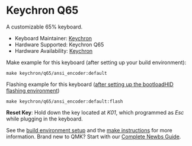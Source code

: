 # Keychron Q65

A customizable 65% keyboard.

* Keyboard Maintainer: [Keychron](https://github.com/keychron)
* Hardware Supported: Keychron Q65
* Hardware Availability: [Keychron](https://www.keychron.com)

Make example for this keyboard (after setting up your build environment):

    make keychron/q65/ansi_encoder:default

Flashing example for this keyboard ([after setting up the bootloadHID flashing environment](https://docs.qmk.fm/#/flashing_bootloadhid))

    make keychron/q65/ansi_encoder:default:flash

**Reset Key**: Hold down the key located at *K01*, which programmed as *Esc* while plugging in the keyboard.

See the [build environment setup](https://docs.qmk.fm/#/getting_started_build_tools) and the [make instructions](https://docs.qmk.fm/#/getting_started_make_guide) for more information. Brand new to QMK? Start with our [Complete Newbs Guide](https://docs.qmk.fm/#/newbs).
